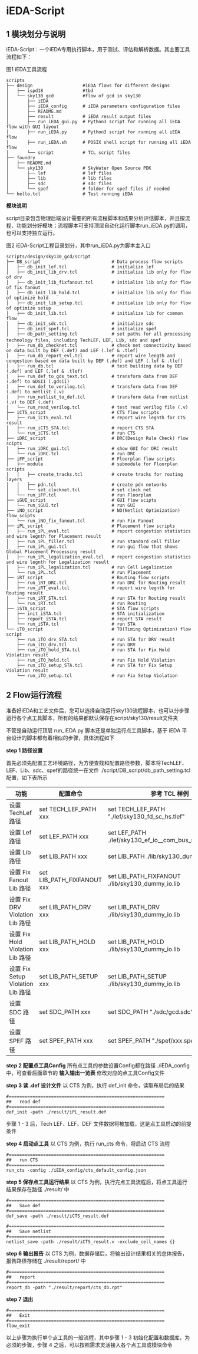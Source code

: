 #  iEDA-Script

## 1 模块划分与说明

iEDA-Script：一个iEDA专用执行脚本，用于测试、评估和解析数据。其主要工具流程如下：

<!-- <img src="../img/iEDA_script/iEDA_script2.png"> -->

图1 iEDA工具流程

```
scripts
├── design                   #iEDA flows for different designs
│   ├── ispd18               #tbd
│   └── sky130_gcd           #flow of gcd in sky130
│       ├── iEDA             
│       ├── iEDA_config      # iEDA parameters configuration files
│       ├── README.md
│       ├── result           # iEDA result output files
│       ├── run_iEDA_gui.py  # Python3 script for running all iEDA flow with GUI layout
│       ├── run_iEDA.py      # Python3 script for running all iEDA flow
│       ├── run_iEDA.sh      # POSIX shell script for running all iEDA flow
│       └── script           # TCL script files
├── foundry
│   ├── README.md
│   └── sky130               # SkyWater Open Source PDK
│       ├── lef              # lef files
│       ├── lib              # lib files
│       ├── sdc              # sdc files
│       └── spef             # folder for spef files if needed
└── hello.tcl                # Test running iEDA
```

**模块说明**

script目录包含物理后端设计需要的所有流程脚本和结果分析评估脚本，并且按流程、功能划分好模块；流程脚本可支持顶层自动化运行脚本run_iEDA.py的调用，也可以支持独立运行。

<!-- <img src="../img/iEDA_script/iEDA_script1.png"> -->

图2 iEDA-Script工程目录划分，其中run_iEDA.py为脚本主入口

```
scripts/design/sky130_gcd/script
├── DB_script                           # Data process flow scripts
│   ├── db_init_lef.tcl                 # initialize lef
│   ├── db_init_lib_drv.tcl             # initialize lib only for flow of drv 
│   ├── db_init_lib_fixfanout.tcl       # initialize lib only for flow of fix fanout
│   ├── db_init_lib_hold.tcl            # initialize lib only for flow of optimize hold
│   ├── db_init_lib_setup.tcl           # initialize lib only for flow of optimize setup
│   ├── db_init_lib.tcl                 # initialize lib for common flow
│   ├── db_init_sdc.tcl                 # initialize sdc 
│   ├── db_init_spef.tcl                # initialize spef
│   ├── db_path_setting.tcl             # set paths for all processing technology files, including TechLEF，LEF, Lib, sdc and spef
│   ├── run_db_checknet.tcl             # check net connectivity based on data built by DEF (.def) and LEF (.lef & .tlef)
│   ├── run_db_report_evl.tcl           # report wire length and congestion based on data built by DEF (.def) and LEF (.lef & .tlef)
│   ├── run_db.tcl                      # test building data by DEF (.def) and LEF (.lef & .tlef)
│   ├── run_def_to_gds_text.tcl         # transform data from DEF (.def) to GDSII (.gdsii)
│   ├── run_def_to_verilog.tcl          # transform data from DEF (.def) to netlist (.v)
│   ├── run_netlist_to_def.tcl          # transform data from netlist (.v) to DEF (.def)
│   └── run_read_verilog.tcl            # test read verilog file (.v)
├── iCTS_script                         # CTS flow scripts
│   ├── run_iCTS_eval.tcl               # report wire legnth for CTS result
│   ├── run_iCTS_STA.tcl                # report CTS STA
│   └── run_iCTS.tcl                    # run CTS
├── iDRC_script                         # DRC(Design Rule Check) flow scipts
│   ├── run_iDRC_gui.tcl                # show GUI for DRC result
│   └── run_iDRC.tcl                    # run DRC
├── iFP_script                          # Floorplan flow scripts
│   ├── module                          # submodule for Floorplan scripts
│   │   ├── create_tracks.tcl           # create tracks for routing layers
│   │   ├── pdn.tcl                     # create pdn networks 
│   │   └── set_clocknet.tcl            # set clock net
│   └── run_iFP.tcl                     # run Floorplan
├── iGUI_script                         # GUI flow scipts
│   └── run_iGUI.tcl                    # run GUI
├── iNO_script                          # NO(Netlist Optimization) flow scipts
│   └── run_iNO_fix_fanout.tcl          # run Fix Fanout
├── iPL_script                          # Placement flow scripts
│   ├── run_iPL_eval.tcl                # report congestion statistics and wire legnth for Placement result
│   ├── run_iPL_filler.tcl              # run standard cell filler
│   ├── run_iPL_gui.tcl                 # run gui flow that shows Global Placement Processing result
│   ├── run_iPL_legalization_eval.tcl   # report congestion statistics and wire legnth for Legalization result
│   ├── run_iPL_legalization.tcl        # run Cell Legalization
│   └── run_iPL.tcl                     # run Placement
├── iRT_script                          # Routing flow scripts
│   ├── run_iRT_DRC.tcl                 # run DRC for Routing result
│   ├── run_iRT_eval.tcl                # report wire legnth for Routing result
│   ├── run_iRT_STA.tcl                 # run STA for Routing result
│   └── run_iRT.tcl                     # run Routing
├── iSTA_script                         # STA flow scripts
│   ├── init_iSTA.tcl                   # STA initialization
│   ├── report_iSTA.tcl                 # report STA result
│   └── run_iSTA.tcl                    # run STA
└── iTO_script                          # TO(Timing Optimization) flow script
    ├── run_iTO_drv_STA.tcl             # run STA for DRV result
    ├── run_iTO_drv.tcl                 # run DRV
    ├── run_iTO_hold_STA.tcl            # run STA for Fix Hold Violation result
    ├── run_iTO_hold.tcl                # run Fix Hold Violation
    ├── run_iTO_setup_STA.tcl           # run STA for Fix Setup Violation result
    └── run_iTO_setup.tcl               # run Fix Setup Violation
```

## 2 Flow运行流程

准备好iEDA和工艺文件后，您可以选择自动运行sky130流程脚本，也可以分步骤运行各个点工具脚本，所有的结果都默认保存在script/sky130/result文件夹

不管是自动运行顶层 run_iEDA.py 脚本还是单独运行点工具脚本，基于 iEDA 平台设计的脚本都有着相似的步骤，具体流程如下

**step 1 路径设置**

首先必须先配置工艺环境路径，为方便查找和配置路径参数，脚本将TechLEF、LEF、Lib、sdc、spef的路径统一在文件 ./script/DB_script/db_path_setting.tcl配置，如下表所示

| 功能                              | 配置命令                   | 参考 TCL 样例                                           |
| --------------------------------- | -------------------------- | ------------------------------------------------------- |
| 设置 TechLef 路径                 | set TECH_LEF_PATH xxx      | set TECH_LEF_PATH "./lef/sky130_fd_sc_hs.tlef"          |
| 设置 Lef 路径                     | set LEF_PATH xxx           | set LEF_PATH ./lef/sky130_ef_io__com_bus_slice_10um.lef |
| 设置 Lib 路径                     | set LIB_PATH xxx           | set LIB_PATH ./lib/sky130_dummy_io.lib                  |
| 设置 Fix Fanout Lib 路径          | set LIB_PATH_FIXFANOUT xxx | set LIB_PATH_FIXFANOUT ./lib/sky130_dummy_io.lib        |
| 设置 Fix DRV Violation Lib 路径   | set LIB_PATH_DRV xxx       | set LIB_PATH_DRV ./lib/sky130_dummy_io.lib              |
| 设置 Fix Hold Violation Lib 路径  | set LIB_PATH_HOLD xxx      | set LIB_PATH_HOLD ./lib/sky130_dummy_io.lib             |
| 设置 Fix Setup Violation Lib 路径 | set LIB_PATH_SETUP xxx     | set LIB_PATH_SETUP ./lib/sky130_dummy_io.lib            |
| 设置 SDC 路径                     | set SDC_PATH xxx           | set SDC_PATH "./sdc/gcd.sdc"                            |
| 设置 SPEF 路径                    | set SPEF_PATH xxx          | set SPEF_PATH "./spef/xxx.spef"                         |

**step 2 配置点工具Config**
所有点工具的参数设置Config都在路径 ./iEDA_config 中，可查看后面章节的 **输入输出一览表** 修改对应的点工具Config文件

**step 3 读 .def 设计文件**
以 CTS 为例，执行 def_init 命令，读取布局后的结果

```
#===========================================================
##   read def
#===========================================================
def_init -path ./result/iPL_result.def
```

步骤 1 - 3 后，Tech LEF、LEF、DEF 文件数据将被加载，这是点工具启动的前提条件

**step 4 启动点工具**
以 CTS 为例，执行 run_cts 命令，将启动 CTS 流程

```
#===========================================================
##   run CTS
#===========================================================
run_cts -config ./iEDA_config/cts_default_config.json
```

**step 5 保存点工具运行结果**
以 CTS 为例，执行完点工具流程后，将点工具运行结果保存在路径 ./result/ 中

```
#===========================================================
##   Save def
#===========================================================
def_save -path ./result/iCTS_result.def

#===========================================================
##   Save netlist 
#===========================================================
netlist_save -path ./result/iCTS_result.v -exclude_cell_names {}
```

**step 6 输出报告**
以 CTS 为例，数据存储后，将输出设计结果相关的总体报告，报告路径存储在 ./result/report/ 中

```
#===========================================================
##   report 
#===========================================================
report_db -path "./result/report/cts_db.rpt"
```

**step 7 退出**

```
#===========================================================
##   Exit 
#===========================================================
flow_exit
```

以上步骤为执行单个点工具的一般流程，其中步骤 1 - 3 初始化配置和数据库，为必须的步骤，步骤 4 之后，可以按照需求灵活接入各个点工具或模块命令
